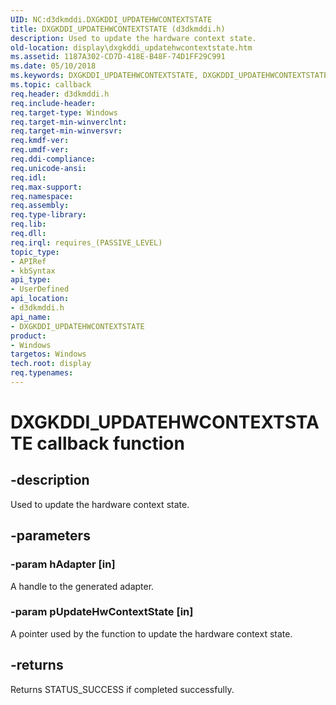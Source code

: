 ```yaml
---
UID: NC:d3dkmddi.DXGKDDI_UPDATEHWCONTEXTSTATE
title: DXGKDDI_UPDATEHWCONTEXTSTATE (d3dkmddi.h)
description: Used to update the hardware context state.
old-location: display\dxgkddi_updatehwcontextstate.htm
ms.assetid: 1187A302-CD7D-418E-B48F-74D1FF29C991
ms.date: 05/10/2018
ms.keywords: DXGKDDI_UPDATEHWCONTEXTSTATE, DXGKDDI_UPDATEHWCONTEXTSTATE callback, DXGKDDI_UPDATEHWCONTEXTSTATE callback function [Display Devices], d3dkmddi/DXGKDDI_UPDATEHWCONTEXTSTATE, display.dxgkddi_updatehwcontextstate
ms.topic: callback
req.header: d3dkmddi.h
req.include-header: 
req.target-type: Windows
req.target-min-winverclnt: 
req.target-min-winversvr: 
req.kmdf-ver: 
req.umdf-ver: 
req.ddi-compliance: 
req.unicode-ansi: 
req.idl: 
req.max-support: 
req.namespace: 
req.assembly: 
req.type-library: 
req.lib: 
req.dll: 
req.irql: requires_(PASSIVE_LEVEL)
topic_type:
- APIRef
- kbSyntax
api_type:
- UserDefined
api_location:
- d3dkmddi.h
api_name:
- DXGKDDI_UPDATEHWCONTEXTSTATE
product:
- Windows
targetos: Windows
tech.root: display
req.typenames: 
---
```


# DXGKDDI_UPDATEHWCONTEXTSTATE callback function


## -description


Used to update the hardware context state.


## -parameters




### -param hAdapter [in]

A handle to the generated adapter.


### -param pUpdateHwContextState [in]

A pointer used by the function to update the hardware context state.


## -returns



Returns STATUS_SUCCESS if completed successfully.



